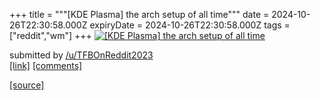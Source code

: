 +++
title = """[KDE Plasma] the arch setup of all time"""
date = 2024-10-26T22:30:58.000Z
expiryDate = 2024-10-26T22:30:58.000Z
tags = ["reddit","wm"]
+++
[![[KDE Plasma] the arch setup of all time](https://preview.redd.it/l89uoef9g6xd1.png?width=640&crop=smart&auto=webp&s=75fc545b37022c0deaa9b34c75912a9c98bd88f8 "[KDE Plasma] the arch setup of all time")](https://www.reddit.com/r/unixporn/comments/1gcwokc/kde_plasma_the_arch_setup_of_all_time/)

submitted by [/u/TFBOnReddit2023](https://www.reddit.com/user/TFBOnReddit2023)  
[\[link\]](https://i.redd.it/l89uoef9g6xd1.png) [\[comments\]](https://www.reddit.com/r/unixporn/comments/1gcwokc/kde_plasma_the_arch_setup_of_all_time/)

[[source]](https://www.reddit.com/r/unixporn/comments/1gcwokc/kde_plasma_the_arch_setup_of_all_time/)
